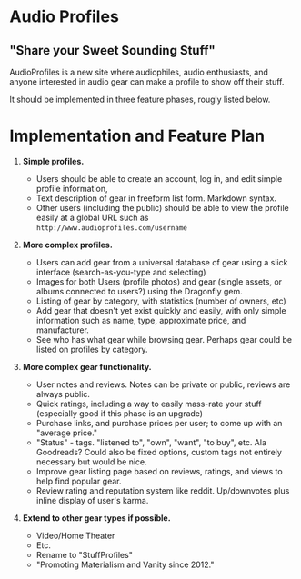 Audio Profiles
==============
"Share your Sweet Sounding Stuff"
--------------------------------

AudioProfiles is a new site where audiophiles, audio enthusiasts, and anyone interested in audio gear can make a profile to show off their stuff.

It should be implemented in three feature phases, rougly listed below.

Implementation and Feature Plan
===============================

1. **Simple profiles.**
	- Users should be able to create an account, log in, and edit simple profile information, 
	- Text description of gear in freeform list form. Markdown syntax. 
	- Other users (including the public) should be able to view the profile easily at a global URL such as `http://www.audioprofiles.com/username`

2. **More complex profiles.**
	- Users can add gear from a universal database of gear using a slick interface (search-as-you-type and selecting)
	- Images for both Users (profile photos) and gear (single assets, or albums connected to users?) using the Dragonfly gem.
	- Listing of gear by category, with statistics (number of owners, etc)
	- Add gear that doesn't yet exist quickly and easily, with only simple information such as name, type, approximate price, and manufacturer.
	- See who has what gear while browsing gear. Perhaps gear could be listed on profiles by category.

3. **More complex gear functionality.**
	- User notes and reviews. Notes can be private or public, reviews are always public.
	- Quick ratings, including a way to easily mass-rate your stuff (especially good if this phase is an upgrade)
	- Purchase links, and purchase prices per user; to come up with an "average price."
	- "Status" - tags. "listened to", "own", "want", "to buy", etc. Ala Goodreads? Could also be fixed options, custom tags not entirely necessary but would be nice.
	- Improve gear listing page based on reviews, ratings, and views to help find popular gear.
	- Review rating and reputation system like reddit. Up/downvotes plus inline display of user's karma.

4. **Extend to other gear types if possible.**
	- Video/Home Theater
	- Etc.
	- Rename to "StuffProfiles"
	- "Promoting Materialism and Vanity since 2012."